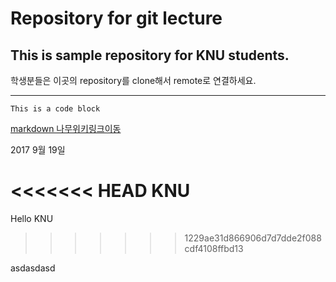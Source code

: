 ﻿# Repository for git lecture
## This is sample repository for KNU students.

학생분들은 이곳의 repository를 clone해서 remote로 연결하세요.
***
```
This is a code block
```
[markdown 나무위키링크이동](https://namu.wiki/w/%EB%A7%88%ED%81%AC%EB%8B%A4%EC%9A%B4)

2017 9월 19일

<<<<<<< HEAD
KNU
=======
Hello KNU
>>>>>>> 1229ae31d866906d7d7dde2f088cdf4108ffbd13

asdasdasd